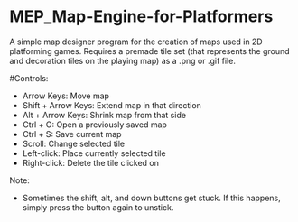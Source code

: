 # MEP_Map-Engine-for-Platformers
A simple map designer program for the creation of maps used in 2D platforming games. Requires a premade tile set (that represents the ground and decoration tiles on the playing map) as a .png or .gif file.

#Controls:
+ Arrow Keys: Move map
+ Shift + Arrow Keys: Extend map in that direction
+ Alt + Arrow Keys: Shrink map from that side
+ Ctrl + O: Open a previously saved map
+ Ctrl + S: Save current map
+ Scroll: Change selected tile
+ Left-click: Place currently selected tile
+ Right-click: Delete the tile clicked on

Note:
* Sometimes the shift, alt, and down buttons get stuck. If this happens, simply press the button again to unstick.
